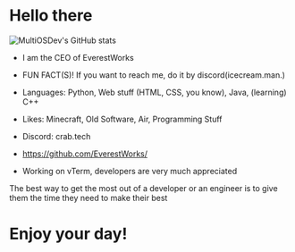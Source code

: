 

# Hello there
![MultiOSDev's GitHub stats](https://github-readme-stats.vercel.app/api?username=multiosdev&show_icons=true&theme=dark)
- I am the CEO of EverestWorks

- FUN FACT(S)! If you want to reach me, do it by discord(icecream.man.)

- Languages: Python, Web stuff (HTML, CSS, you know), Java, (learning) C++

- Likes: Minecraft, Old Software, Air, Programming Stuff

- Discord: crab.tech

- https://github.com/EverestWorks/

- Working on vTerm, developers are very much appreciated

The best way to get the most out of a developer or an engineer is to give them the time they need to make their best

# Enjoy your day!
